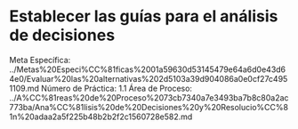 # Establecer las guías para el análisis de decisiones

Meta Específica: ../Metas%20Especi%CC%81ficas%2001a59630d53145479e64a6d0e43d64e0/Evaluar%20las%20alternativas%202d5103a39d904086a0e0cf27c4951109.md
Número de Práctica: 1.1
Área de Proceso: ../A%CC%81reas%20de%20Proceso%2073cb7340a7e3493ba7b8c80a2ac773ba/Ana%CC%81lisis%20de%20Decisiones%20y%20Resolucio%CC%81n%20adaa2a5f225b48b2b2f2c1560728e582.md